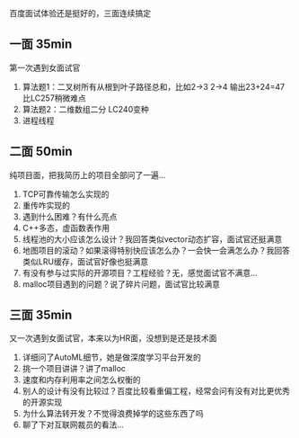 百度面试体验还是挺好的，三面连续搞定
## 一面 35min
第一次遇到女面试官
 1. 算法题1：二叉树所有从根到叶子路径总和，比如2->3 2->4 输出23+24=47 比LC257稍微难点
 2. 算法题2：二维数组二分 LC240变种
 3. 进程线程

## 二面 50min
纯项目面，把我简历上的项目全部问了一遍...
 1. TCP可靠传输怎么实现的
 2. 重传咋实现的
 3. 遇到什么困难？有什么亮点
 4. C++多态，虚函数表作用
 5. 线程池的大小应该怎么设计？我回答类似vector动态扩容，面试官还挺满意
 6. 地图项目的滚动？如果滚得特别快应该怎么办？一会快一会满怎么办？我回答类似LRU缓存，面试官好像也挺满意
 7. 有没有参与过实际的开源项目？工程经验？无，感觉面试官不满意...
 8. malloc项目遇到的问题？说了碎片问题，面试官比较满意

## 三面 35min
又一次遇到女面试官，本来以为HR面，没想到是还是技术面
 1. 详细问了AutoML细节，她是做深度学习平台开发的
 2. 挑一个项目讲讲？讲了malloc
 3. 速度和内存利用率之间怎么权衡的
 4. 别人的设计有没有比较过？百度比较看重偏工程，经常会问有没有对比更优秀的开源实现
 5. 为什么算法转开发？不觉得浪费掉学的这些东西了吗
 6. 聊了下对互联网裁员的看法...
